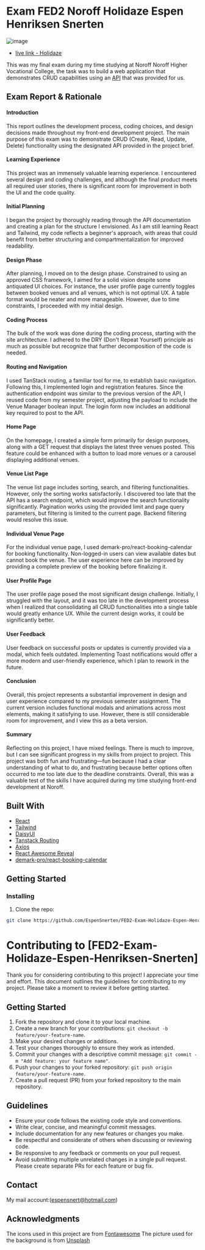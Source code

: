 # Exam FED2 Noroff Holidaze Espen Henriksen Snerten

![image](/public/Holidaze.png)

- [live link - Holidaze](https://holidaze-snerten.netlify.app/)

This was my final exam during my time studying at Noroff Noroff Higher Vocational College, the task was to build a web application that demonstrates CRUD capabilities using an [API](https://docs.noroff.dev/docs/v2) that was provided for us.

## Exam Report & Rationale
#### Introduction
This report outlines the development process, coding choices, and design decisions made throughout my front-end development project. The main purpose of this exam was to demonstrate CRUD (Create, Read, Update, Delete) functionality using the designated API provided in the project brief.

#### Learning Experience
This project was an immensely valuable learning experience. I encountered several design and coding challenges, and although the final product meets all required user stories, there is significant room for improvement in both the UI and the code quality.

#### Initial Planning
I began the project by thoroughly reading through the API documentation and creating a plan for the structure I envisioned. As I am still learning React and Tailwind, my code reflects a beginner's approach, with areas that could benefit from better structuring and compartmentalization for improved readability.

#### Design Phase
After planning, I moved on to the design phase. Constrained to using an approved CSS framework, I aimed for a solid vision despite some antiquated UI choices. For instance, the user profile page currently toggles between booked venues and all venues, which is not optimal UX. A table format would be neater and more manageable. However, due to time constraints, I proceeded with my initial design.

#### Coding Process
The bulk of the work was done during the coding process, starting with the site architecture. I adhered to the DRY (Don't Repeat Yourself) principle as much as possible but recognize that further decomposition of the code is needed.

#### Routing and Navigation
I used TanStack routing, a familiar tool for me, to establish basic navigation. Following this, I implemented login and registration features. Since the authentication endpoint was similar to the previous version of the API, I reused code from my semester project, adjusting the payload to include the Venue Manager boolean input. The login form now includes an additional key required to post to the API.

#### Home Page
On the homepage, I created a simple form primarily for design purposes, along with a GET request that displays the latest three venues posted. This feature could be enhanced with a button to load more venues or a carousel displaying additional venues.

#### Venue List Page
The venue list page includes sorting, search, and filtering functionalities. However, only the sorting works satisfactorily. I discovered too late that the API has a search endpoint, which would improve the search functionality significantly. Pagination works using the provided limit and page query parameters, but filtering is limited to the current page. Backend filtering would resolve this issue.

#### Individual Venue Page
For the individual venue page, I used demark-pro/react-booking-calendar for booking functionality. Non-logged-in users can view available dates but cannot book the venue. The user experience here can be improved by providing a complete preview of the booking before finalizing it.

#### User Profile Page
The user profile page posed the most significant design challenge. Initially, I struggled with the layout, and it was too late in the development process when I realized that consolidating all CRUD functionalities into a single table would greatly enhance UX. While the current design works, it could be significantly better.

#### User Feedback
User feedback on successful posts or updates is currently provided via a modal, which feels outdated. Implementing Toast notifications would offer a more modern and user-friendly experience, which I plan to rework in the future.

#### Conclusion
Overall, this project represents a substantial improvement in design and user experience compared to my previous semester assignment. The current version includes functional modals and animations across most elements, making it satisfying to use. However, there is still considerable room for improvement, and I view this as a beta version.

#### Summary
Reflecting on this project, I have mixed feelings. There is much to improve, but I can see significant progress in my skills from project to project. This project was both fun and frustrating—fun because I had a clear understanding of what to do, and frustrating because better options often occurred to me too late due to the deadline constraints. Overall, this was a valuable test of the skills I have acquired during my time studying front-end development at Noroff.

## Built With

- [React](https://react.dev/)
- [Tailwind](https://tailwindcss.com/)
- [DaisyUI](https://daisyui.com/)
- [Tanstack Routing](https://tanstack.com/router/latest)
- [Axios](https://axios-http.com/)
- [React Awesome Reveal](https://react-awesome-reveal.morello.dev/)
- [demark-pro/react-booking-calendar](https://www.npmjs.com/package/@demark-pro/react-booking-calendar)

## Getting Started

### Installing

1. Clone the repo:

```bash
git clone https://github.com/EspenSnerten/FED2-Exam-Holidaze-Espen-Henriksen-Snerten/tree/main
```

# Contributing to [FED2-Exam-Holidaze-Espen-Henriksen-Snerten]

Thank you for considering contributing to this project! I appreciate your time and effort. This document outlines the guidelines for contributing to my project. Please take a moment to review it before getting started.

## Getting Started

1. Fork the repository and clone it to your local machine.
2. Create a new branch for your contributions: `git checkout -b feature/your-feature-name`.
3. Make your desired changes or additions.
4. Test your changes thoroughly to ensure they work as intended.
5. Commit your changes with a descriptive commit message: `git commit -m "Add feature: your feature name"`.
6. Push your changes to your forked repository: `git push origin feature/your-feature-name`.
7. Create a pull request (PR) from your forked repository to the main repository.

## Guidelines

- Ensure your code follows the existing code style and conventions.
- Write clear, concise, and meaningful commit messages.
- Include documentation for any new features or changes you make.
- Be respectful and considerate of others when discussing or reviewing code.
- Be responsive to any feedback or comments on your pull request.
- Avoid submitting multiple unrelated changes in a single pull request. Please create separate PRs for each feature or bug fix.

## Contact

My mail account:(espensnert@hotmail.com)

## Acknowledgments

The icons used in this project are from [Fontawesome](https://fontawesome.com/)
The picture used for the background is from [Unsplash](https://unsplash.com/)

